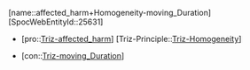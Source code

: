 ﻿---
type: TrizContradiction
aliases:
- affected_harm+Homogeneity-moving_Duration
license: CC BY-SA 4.0
copyright: https://github.com/SpocWeb
IsDeleted: false
IsReadOnly: false
Confidential: public
tags: 
- Triz/Contradiction
---
[name::affected_harm+Homogeneity-moving_Duration]
[SpocWebEntityId::25631]
+ [pro::[Triz-affected_harm](tech/Triz/Parameter/Triz-affected_harm.md)]
[Triz-Principle::[Triz-Homogeneity](tech/Triz/Principle/Triz-Homogeneity.md)]
- [con::[Triz-moving_Duration](tech/Triz/Parameter/Triz-moving_Duration.md)]

